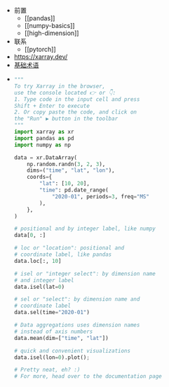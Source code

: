 - 前置
    - [[pandas]]
    - [[numpy-basics]]
    - [[high-dimension]]
- 联系
  - [[pytorch]]
- https://xarray.dev/
- [基础术语](https://docs.xarray.dev/en/stable/user-guide/terminology.html#term-Broadcasting)
-   ```python
    """
    To try Xarray in the browser,
    use the console located 👉 or 👇:
    1. Type code in the input cell and press
    Shift + Enter to execute
    2. Or copy paste the code, and click on
    the "Run" ▶ button in the toolbar
    """
    import xarray as xr
    import pandas as pd
    import numpy as np

    data = xr.DataArray(
        np.random.randn(3, 2, 3),
        dims=("time", "lat", "lon"),
        coords={
            "lat": [10, 20],
            "time": pd.date_range(
                "2020-01", periods=3, freq="MS"
            ),
        },
    )

    # positional and by integer label, like numpy
    data[0, :]

    # loc or "location": positional and
    # coordinate label, like pandas
    data.loc[:, 10]

    # isel or "integer select": by dimension name
    # and integer label
    data.isel(lat=0)

    # sel or "select": by dimension name and
    # coordinate label
    data.sel(time="2020-01")

    # Data aggregations uses dimension names
    # instead of axis numbers
    data.mean(dim=["time", "lat"])

    # quick and convenient visualizations
    data.isel(lon=0).plot();

    # Pretty neat, eh? :)
    # For more, head over to the documentation page
    ```